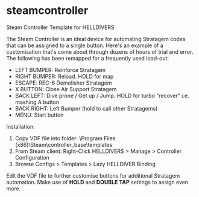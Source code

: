 # steamcontroller
Steam Controller Template for HELLDIVERS

The Steam Controller is an ideal device for automating Stratagem codes that can be assigned to a single button. Here's an example of a customisation that's come about through dozens of hours of trial and error. The following has been remapped for a frequently used load-out:

- LEFT BUMPER: Reinforce Stratagem
- RIGHT BUMPER: Reload. HOLD for map
- ESCAPE: REC-6 Demolisher Stratagem
- X BUTTON: Close Air Support Stratagem
- BACK LEFT: Dive prone / Get up / Jump. HOLD for turbo "recover" i.e. mashing A button
- BACK RIGHT: Left Bumper (hold to call other Stratagems)
- MENU: Start button
  
Installation: 
1. Copy VDF file into folder: \Program Files (x86)\Steam\controller_base\templates
1. From Steam client: Right-Click HELLDIVERS > Manage > Controller Configuration
1. Browse Configs > Templates > Lazy HELLDIVER Binding

Edit the VDF file to further customise buttons for additional Stratagem automation. Make use of **HOLD** and **DOUBLE TAP** settings to assign even more.
